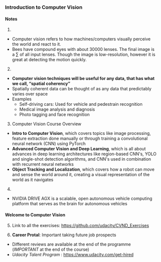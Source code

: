### Introduction to Computer Vision

#### Notes
1.
  - Computer vision refers to how machines/computers visually perceive the world and react to it.
  - Bees have compound eyes with about 30000 lenses. The final image is a $\sum$ of all input lenses. Though the image is low-resolution, however it is great at detecting the motion quickly.

2.
  - **Computer vision techniques will be useful for any data, that has what we call, “spatial coherency”**
  - Spatially coherent data can be thought of as any data that predictably varies over space
  - Examples
    - Self-driving cars: Used for vehicle and pedestrain recognition
    - Medical image analysis and diagnosis
    - Photo tagging and face recognition

3. Computer Vision Course Overview
  - **Intro to Computer Vision**, which covers topics like image processing, feature extraction done manually or through training a convolutional neural network (CNN) using PyTorch
  - **Advanced Computer Vision and Deep Learning**, which is all about advances in deep learning architectures like region-based CNN's, YOLO and single-shot detection algorithms, and CNN's used in combination with recurrent neural networks
  - **Object Tracking and Localization**, which covers how a robot can move and sense the world around it, creating a visual representation of the world as it navigates

4.
  - NVIDIA DRIVE AGX is a scalable, open autonomous vehicle computing platform that serves as the brain for autonomous vehicles
#### Welcome to Computer Vision

5. Link to all the exercises: https://github.com/udacity/CVND_Exercises


6. **Career Protal**: Important taking future job prospects
  - Different reviews are available at the end of the programme (*IMPORTANT* at the end of the course)
  - *Udacity Talent Program* : https://www.udacity.com/get-hired
